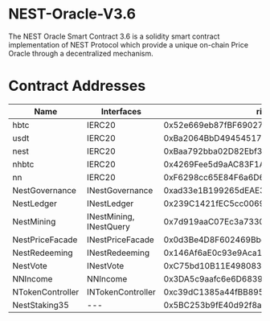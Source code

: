 # NEST-Oracle-V3.6
The NEST Oracle Smart Contract 3.6 is a solidity smart contract implementation of NEST Protocol which provide a unique on-chain Price Oracle through a decentralized mechanism.

# Contract Addresses

| Name | Interfaces | rinkeby |
| ---- | ---- | ---- |
| hbtc | IERC20 | 0x52e669eb87fBF69027190a0ffb6e6fEd48451E04 |
| usdt | IERC20 |  0xBa2064BbD49454517A9dBba39005bf46d31971f8 |
| nest | IERC20 |  0xBaa792bba02D82Ebf3569E01f142fc80F72D9b8f |
| nhbtc| IERC20 |  0x4269Fee5d9aAC83F1A9a81Cd17Bf71A01240765a |
| nn   | IERC20 |  0xF6298cc65E84F6a6D67Fa2890fbD2AD8735e3c29 |
| NestGovernance | INestGovernance | 0xad33e1B199265dEAE3dfe4eB49B9FcaB824268E3 |
| NestLedger | INestLedger | 0x239C1421fEC5cc00695584803F52188A9eD92ef2 |
| NestMining | INestMining, INestQuery | 0x7d919aaC07Ec3a7330a0C940F711abb6a6599E23 |
| NestPriceFacade | INestPriceFacade | 0x0d3Be4D8F602469BbdF9CDEA3fA59293EFeB223B |
| NestRedeeming | INestRedeeming | 0x146Af6aE0c93e9Aca1a39A644Ee7728bA9ddFA7c |
| NestVote | INestVote | 0xC75bd10B11E498083075876B3D6e1e6df1427De6 |
| NNIncome | NNIncome |0x3DA5c9aafc6e6D6839E62e2fB65825869019F291 |
| NTokenController| INTokenController | 0xc39dC1385a44fBB895991580EA55FC10e7451cB3 |
| NestStaking35 | --- | 0x5BC253b9fE40d92f8a01e62899A77ae124F68C5a |

